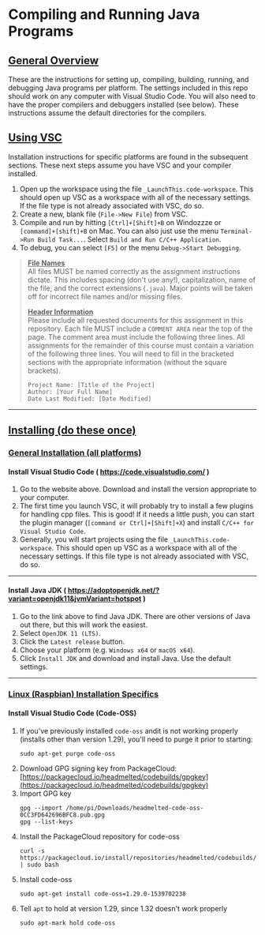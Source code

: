 # Compiling and Running Java Programs

## <u>**General Overview**</u>
These are the instructions for setting up, compiling, building, running, and debugging Java programs per platform. The settings included in this repo should work on any computer with Visual Studio Code. You will also need to have the proper compilers and debuggers installed (see below). These instructions assume the default directories for the compilers.


## <u>**Using VSC**</u>
Installation instructions for specific platforms are found in the subsequent sections. These next steps assume you have VSC and your compiler installed.

1. Open up the workspace using the file `_LaunchThis.code-workspace`. This should open up VSC as a workspace with all of the necessary settings. If the file type is not already associated with VSC, do so.
1. Create a new, blank file (`File->New File`) from VSC. 
1. Compile and run by hitting `[Ctrl]+[Shift]+B` on Windozzze or `[command]+[shift]+B` on Mac. You can also just use the menu `Terminal->Run Build Task...`. Select `Build and Run C/C++ Application`.
1. To debug, you can select `[F5]` or the menu `Debug->Start Debugging`.

> <b><u>File Names</u></b><br>
> All files MUST be named correctly as the assignment instructions dictate. This includes spacing (don't use any!), capitalization, name of the file, and the correct extensions (`.java`). Major points will be taken off for incorrect file names and/or missing files. 
>
> <b><u>Header Information</u></b><br>
> Please include all requested documents for this assignment in this repository. Each file MUST include a `COMMENT AREA` near the top of the page. The comment area must include the following three lines. All assignments for the remainder of this course must contain a variation of the following three lines. You will need to fill in the bracketed sections with the appropriate information (without the square brackets).
> ```
> Project Name: [Title of the Project]
> Author: [Your Full Name]
> Date Last Modified: [Date Modified]
> ```

---

## <u>**Installing (do these once)**</u>
### <u>General Installation (all platforms)</u>
#### Install Visual Studio Code ( https://code.visualstudio.com/ )
1. Go to the website above. Download and install the version appropriate to your computer.
1. The first time you launch VSC, it will probably try to install a few plugins for handling cpp files. This is good! If it needs a little push, you can start the plugin manager (`[command or Ctrl]+[Shift]+X`) and install `C/C++ for Visual Studio Code`.
1. Generally, you will start projects using the file `_LaunchThis.code-workspace`. This should open up VSC as a workspace with all of the necessary settings. If this file type is not already associated with VSC, do so.

---

#### Install Java JDK ( https://adoptopenjdk.net/?variant=openjdk11&jvmVariant=hotspot )

1. Go to the link above to find Java JDK. There are other versions of Java out there, but this will work the easiest.
1. Select `OpenJDK 11 (LTS)`.
1. Click the `Latest release` button.
1. Choose your platform (e.g. `Windows x64` or `macOS x64`).
1. Click `Install JDK` and download and install Java. Use the default settings.

---

### <u>Linux (Raspbian) Installation Specifics</u>

#### Install Visual Studio Code (Code-OSS)
1. If you've previously installed `code-oss` andit is not working properly (installs other than version 1.29), you'll need to purge it prior to starting:
    ```{bash}
    sudo apt-get purge code-oss
    ```
1. Download GPG signing key from PackageCloud: [https://packagecloud.io/headmelted/codebuilds/gpgkey](https://packagecloud.io/headmelted/codebuilds/gpgkey)
1. Import GPG key
    ```{bash}
    gpg --import /home/pi/Downloads/headmelted-code-oss-0CC3FD642696BFC8.pub.gpg
    gpg --list-keys
     ```
1. Install the PackageCloud repository for code-oss
    ```{bash}
    curl -s https://packagecloud.io/install/repositories/headmelted/codebuilds/script.deb.sh | sudo bash
    ```
1. Install code-oss
    ```{bash}
    sudo apt-get install code-oss=1.29.0-1539702238
    ```
1. Tell `apt` to hold at version 1.29, since 1.32 doesn't work properly
    ```{bash}
    sudo apt-mark hold code-oss
    ```
